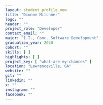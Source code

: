 ```yaml
---
layout: student_profile_new
title: "Dionne Mitchner"
logo: ""
header: ""
project_role: "Developer"
contact_email: ""
major: "I.T., Conc. Software Development"
graduation_year: 2020
cohort: ""
skills: [ ]
highlights: [ ]
project_key: [ "what-are-my-chances" ]
location: "Lawrenceville, GA"
website: ""
git: ""
linkedin: ""
x: ""
instagram: ""
facebook: ""
---
```

